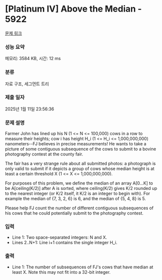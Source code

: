 # [Platinum IV] Above the Median - 5922 

[문제 링크](https://www.acmicpc.net/problem/5922) 

### 성능 요약

메모리: 3584 KB, 시간: 12 ms

### 분류

자료 구조, 세그먼트 트리

### 제출 일자

2025년 1월 11일 23:56:36

### 문제 설명

<p>Farmer John has lined up his N (1 <= N <= 100,000) cows in a row to measure their heights; cow i has height H_i (1 <= H_i <= 1,000,000,000) nanometers--FJ believes in precise measurements! He wants to take a picture of some contiguous subsequence of the cows to submit to a bovine photography contest at the county fair.</p><p>The fair has a very strange rule about all submitted photos: a photograph is only valid to submit if it depicts a group of cows whose median height is at least a certain threshold X (1 <= X <= 1,000,000,000).</p><p>For purposes of this problem, we define the median of an array A[0...K] to be A[ceiling(K/2)] after A is sorted, where ceiling(K/2) gives K/2 rounded up to the nearest integer (or K/2 itself, it K/2 is an integer to begin with). For example the median of {7, 3, 2, 6} is 6, and the median of {5, 4, 8} is 5.</p><p>Please help FJ count the number of different contiguous subsequences of his cows that he could potentially submit to the photography contest.</p>

### 입력 

 <ul><li>Line 1: Two space-separated integers: N and X.</li><li>Lines 2..N+1: Line i+1 contains the single integer H_i.</li></ul>

### 출력 

 <ul><li>Line 1: The number of subsequences of FJ's cows that have median at least X. Note this may not fit into a 32-bit integer.</li></ul>

